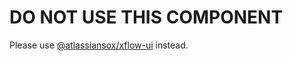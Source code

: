 # DO NOT USE THIS COMPONENT

Please use [@atlassiansox/xflow-ui](https://bitbucket.org/atlassian/xflow-ui/) instead.
